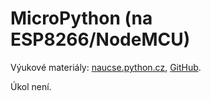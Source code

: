 # MicroPython (na ESP8266/NodeMCU)

Výukové materiály:
[naucse.python.cz](http://naucse.python.cz/lessons/intro/micropython/),
[GitHub](https://github.com/pyvec/naucse.python.cz/tree/master/lessons/intro/micropython).

Úkol není.
